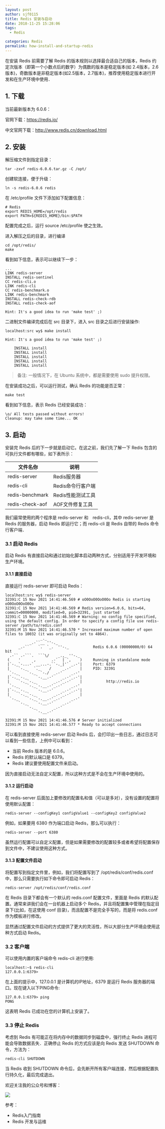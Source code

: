 ```yaml
---
layout: post
author: sjf0115
title: Redis 安装与启动
date: 2018-11-25 15:28:06
tags:
  - Redis

categories: Redis
permalink: how-install-and-startup-redis
---
```


在安装 Redis 前需要了解 Redis 的版本规则以选择最合适自己的版本，Redis 约定次版本（即第一个小数点后的数字）为偶数的版本是稳定版本(如 2.4版本，2.6版本)，奇数版本是非稳定版本(如2.5版本，2.7版本)，推荐使用稳定版本进行开发和在生产环境中使用．

## 1. 下载

当前最新版本为 6.0.6：

官网下载：https://redis.io/

中文官网下载：http://www.redis.cn/download.html

## 2. 安装

解压缩文件到指定目录：
```
tar -zxvf redis-6.0.6.tar.gz -C /opt/
```
创建软连接，便于升级：
```
ln -s redis-6.0.6 redis
```
在 /etc/profile 文件下添加如下配置信息：
```
# Redis
export REDIS_HOME=/opt/redis
export PATH=${REDIS_HOME}/bin:$PATH
```
配置完成之后，运行 source /etc/profile 使之生效。

进入解压之后的目录，进行编译
```
cd /opt/redis/
make
```
看到如下信息，表示可以继续下一步：
```
...
LINK redis-server
INSTALL redis-sentinel
CC redis-cli.o
LINK redis-cli
CC redis-benchmark.o
LINK redis-benchmark
INSTALL redis-check-rdb
INSTALL redis-check-aof

Hint: It's a good idea to run 'make test' ;)
```
二进制文件编译完成后在 src 目录下，进入 src 目录之后进行安装操作:
```
localhost:src wy$ make install

Hint: It's a good idea to run 'make test' ;)

    INSTALL install
    INSTALL install
    INSTALL install
    INSTALL install
    INSTALL install
```

> 备注: 一般情况下，在 Ubuntu 系统中，都是需要使用 sudo 提升权限。

在安装成功之后，可以运行测试，确认 Redis 的功能是否正常：
```
make test
```
看到如下信息，表示 Redis 已经安装成功：
```
\o/ All tests passed without errors!
Cleanup: may take some time... OK
```
## 3. 启动

安装完 Redis 后的下一步就是启动它。在这之前，我们先了解一下 Redis 包含的可执行文件都有哪些，如下表所示：

文件名你|说明
---|---
redis-server|Redis服务器
redis-cli|Redis命令行客户端
redis-benchmark|Redis性能测试工具
redis-check-aof|AOF文件修复工具

我们最常使用的两个程序是 redis-server 和　redis-cli，其中 redis-server 是 Redis 的服务器，启动 Redis 即运行它；而 redis-cli 是 Redis 自带的 Redis 命令行客户端．

### 3.1 启动 Redis

启动 Redis 有直接启动和通过初始化脚本启动两种方式，分别适用于开发环境和生产环境。

#### 3.1.1 直接启动

直接运行 redis-server 即可启动 Redis：
```
localhost:src wy$ redis-server
32391:C 15 Nov 2021 14:41:46.569 # oO0OoO0OoO0Oo Redis is starting oO0OoO0OoO0Oo
32391:C 15 Nov 2021 14:41:46.569 # Redis version=6.0.6, bits=64, commit=00000000, modified=0, pid=32391, just started
32391:C 15 Nov 2021 14:41:46.569 # Warning: no config file specified, using the default config. In order to specify a config file use redis-server /path/to/redis.conf
32391:M 15 Nov 2021 14:41:46.570 * Increased maximum number of open files to 10032 (it was originally set to 4864).
                _._
           _.-``__ ''-._
      _.-``    `.  `_.  ''-._           Redis 6.0.6 (00000000/0) 64 bit
  .-`` .-```.  ```\/    _.,_ ''-._
 (    '      ,       .-`  | `,    )     Running in standalone mode
 |`-._`-...-` __...-.``-._|'` _.-'|     Port: 6379
 |    `-._   `._    /     _.-'    |     PID: 32391
  `-._    `-._  `-./  _.-'    _.-'
 |`-._`-._    `-.__.-'    _.-'_.-'|
 |    `-._`-._        _.-'_.-'    |           http://redis.io
  `-._    `-._`-.__.-'_.-'    _.-'
 |`-._`-._    `-.__.-'    _.-'_.-'|
 |    `-._`-._        _.-'_.-'    |
  `-._    `-._`-.__.-'_.-'    _.-'
      `-._    `-.__.-'    _.-'
          `-._        _.-'
              `-.__.-'

32391:M 15 Nov 2021 14:41:46.576 # Server initialized
32391:M 15 Nov 2021 14:41:46.577 * Ready to accept connections
```
可以看到直接使用 redis-server 启动 Redis 后，会打印出一些日志，通过日志可以看到一些信息，上例中可以看到：
- 当前 Redis 版本的是 6.0.6。
- Redis 的默认端口是 6379。
- Redis 建议要使用配置文件来启动。

因为直接启动无法自定义配置，所以这种方式是不会在生产环境中使用的。

#### 3.1.2 运行启动

在 redis-server 后面加上要修改的配置名和值（可以是多对），没有设置的配置将使用默认配置：
```
redis-server --configKey1 configValue1 --configKey2 configValue2
```
例如，如果要用 6380 作为端口启动 Redis，那么可以执行：
```
redis-server --port 6380
```
虽然运行配置可以自定义配置，但是如果需要修改的配置较多或者希望将配置保存到文件中，不建议使用这种方式。

#### 3.1.3 配置文件启动

将配置写到指定文件里，例如，我们将配置写到了 /opt/redis/conf/redis.conf 中，那么只需要执行如下命令即可启动 Redis：
```
redis-server /opt/redis/conf/redis.conf
```
在 Redis 目录下都会有一个默认的 redis.conf 配置文件，里面是 Redis 的默认配置。通常来讲我们会在一台机器上启动多个 Redis，并且将配置集中管理在指定目录下(比如，在这使用 conf 目录)，而且配置不是完全手写的，而是将 redis.conf 作为模板进行修改。

显然通过配置文件启动的方式提供了更大的灵活性，所以大部分生产环境会使用这种方式启动 Redis。

### 3.2 客户端

可以使用内置的客户端命令 redis-cli 进行使用:
```
localhost:~$ redis-cli
127.0.0.1:6379>
```
在上面的提示中，127.0.0.1 是计算机的IP地址，6379 是运行 Redis 服务器的端口。现在键入以下PING命令:
```
127.0.0.1:6379> ping
PONG
```
这表明 Redis 已成功在您的计算机上安装了。

### 3.3 停止 Redis

考虑到 Redis 有可能正在将内存中的数据同步到磁盘中，强行终止 Redis 进程可能会导致数据丢失．正确停止 Redis 的方式应该是向 Redis 发送 SHUTDOWN 命令，方法为：
```
redis-cli SHUTDOWN
```
当 Redis 收到 SHUTDOWN 命令后，会先断开所有客户端连接，然后根据配置执行持久化，最后完成退出。

欢迎关注我的公众号和博客：

![](https://github.com/sjf0115/ImageBucket/blob/main/Other/smartsi.jpg?raw=true)

参考：
- Redis入门指南
- Redis 开发与运维
